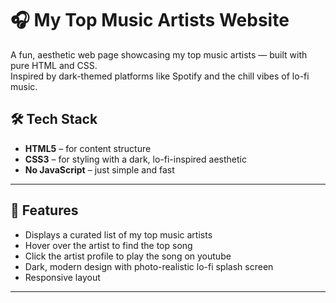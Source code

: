 # 🎧 My Top Music Artists Website

A fun, aesthetic web page showcasing my top music artists — built with pure HTML and CSS.  
Inspired by dark-themed platforms like Spotify and the chill vibes of lo-fi music.


## 🛠️ Tech Stack

- **HTML5** – for content structure  
- **CSS3** – for styling with a dark, lo-fi-inspired aesthetic  
- **No JavaScript** – just simple and fast

---

## 🎵 Features

- Displays a curated list of my top music artists
- Hover over the artist to find the top song
- Click the artist profile to play the song on youtube
- Dark, modern design with photo-realistic lo-fi splash screen
- Responsive layout 

---
